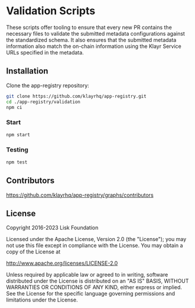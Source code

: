# Validation Scripts
These scripts offer tooling to ensure that every new PR contains the necessary files to validate the submitted metadata configurations against the standardized schema. It also ensures that the submitted metadata information also match the on-chain information using the Klayr Service URLs specified in the metadata.

## Installation
Clone the app-registry repository:

```bash
git clone https://github.com/klayrhq/app-registry.git
cd ./app-registry/validation
npm ci
```

### Start

```bash
npm start
```

### Testing

```bash
npm test
```

## Contributors

https://github.com/klayrhq/app-registry/graphs/contributors

## License

Copyright 2016-2023 Lisk Foundation

Licensed under the Apache License, Version 2.0 (the "License");
you may not use this file except in compliance with the License.
You may obtain a copy of the License at

http://www.apache.org/licenses/LICENSE-2.0

Unless required by applicable law or agreed to in writing, software
distributed under the License is distributed on an "AS IS" BASIS,
WITHOUT WARRANTIES OR CONDITIONS OF ANY KIND, either express or implied.
See the License for the specific language governing permissions and
limitations under the License.

[klayr documentation site]: https://klayr.xyz/documentation

